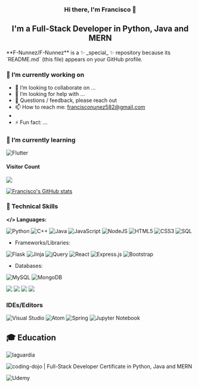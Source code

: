 <!--![BannerScreenshot 2022-12-06 164032](https://user-images.githubusercontent.com/110621165/206030675-7f3dd1ce-8f96-4242-8cf6-d24a731165c5.png)
<img src="https://user-images.githubusercontent.com/110621165/206030675-7f3dd1ce-8f96-4242-8cf6-d24a731165c5.png" alt="my banner">-->
<h3 align="center">
   Hi there, I'm Francisco 👋
</h3>
<h2 align="center">
   I'm a Full-Stack Developer in Python, Java and MERN 
</h2>
**F-Nunnez/F-Nunnez** is a ✨ _special_ ✨ repository because its `README.md` (this file) appears on your GitHub profile.


### 🔭 I’m currently working on
 
- 👯 I’m looking to collaborate on ...
- 🤔 I’m looking for help with ...
- 💬 Questions / feedback, please reach out
- 📫 How to reach me: francisconunez582@gmail.com
- 
- ⚡ Fun fact: ...
### 🌱 I’m currently learning

![Flutter](https://img.shields.io/badge/Flutter-%2302569B.svg?style=for-the-badge&logo=Flutter&logoColor=white)

<h4>Visitor Count</h4>

<img src="https://profile-counter.glitch.me/F-Nunnez/count.svg" />

[![Francisco's GitHub stats](https://github-readme-stats.vercel.app/api?username=F-Nunnez)](https://github.com/F-Nunnez/github-readme-stats)

### 💼 Technical Skills
**</> Languages:**

![Python](https://img.shields.io/badge/python-3670A0?style=for-the-badge&logo=python&logoColor=ffdd54)
![C++](https://img.shields.io/badge/c++-%2300599C.svg?style=for-the-badge&logo=c%2B%2B&logoColor=white)
![Java](https://img.shields.io/badge/java-%23ED8B00.svg?style=for-the-badge&logo=java&logoColor=white)
![JavaScript](https://img.shields.io/badge/javascript-%23323330.svg?style=for-the-badge&logo=javascript&logoColor=%23F7DF1E)
![NodeJS](https://img.shields.io/badge/node.js-6DA55F?style=for-the-badge&logo=node.js&logoColor=white)
![HTML5](https://img.shields.io/badge/html5-%23E34F26.svg?style=for-the-badge&logo=html5&logoColor=white)
![CSS3](https://img.shields.io/badge/css3-%231572B6.svg?style=for-the-badge&logo=css3&logoColor=white)
![SQL](https://user-images.githubusercontent.com/110621165/206093364-e0a9e92c-2de0-485d-8421-7cf65a78a9b0.png)

- Frameworks/Libraries:

![Flask](https://img.shields.io/badge/flask-%23000.svg?style=for-the-badge&logo=flask&logoColor=white)
![Jinja](https://img.shields.io/badge/jinja-white.svg?style=for-the-badge&logo=jinja&logoColor=black)
![jQuery](https://img.shields.io/badge/jquery-%230769AD.svg?style=for-the-badge&logo=jquery&logoColor=white)
![React](https://img.shields.io/badge/react-%2320232a.svg?style=for-the-badge&logo=react&logoColor=%2361DAFB)
![Express.js](https://img.shields.io/badge/express.js-%23404d59.svg?style=for-the-badge&logo=express&logoColor=%2361DAFB)
![Bootstrap](https://img.shields.io/badge/bootstrap-%23563D7C.svg?style=for-the-badge&logo=bootstrap&logoColor=white)


- Databases:

![MySQL](https://img.shields.io/badge/mysql-%2300f.svg?style=for-the-badge&logo=mysql&logoColor=white)
![MongoDB](https://img.shields.io/badge/MongoDB-%234ea94b.svg?style=for-the-badge&logo=mongodb&logoColor=white)

![](https://img.shields.io/badge/Tools-NPM-informational?style=flat&logo=NPM&color=CB3837)
![](https://img.shields.io/badge/Tools-Heroku-informational?style=flat&logo=Heroku&color=430098)
![](https://img.shields.io/badge/Tools-Git-informational?style=flat&logo=Git&color=F05032)
![](https://img.shields.io/badge/Tools-GitHub-informational?style=flat&logo=GitHub&color=181717)

### IDEs/Editors
![Visual Studio](https://img.shields.io/badge/Visual%20Studio-5C2D91.svg?style=for-the-badge&logo=visual-studio&logoColor=white)
![Atom](https://img.shields.io/badge/Atom-%2366595C.svg?style=for-the-badge&logo=atom&logoColor=white)
![Spring](https://img.shields.io/badge/spring-%236DB33F.svg?style=for-the-badge&logo=spring&logoColor=white)
![Jupyter Notebook](https://img.shields.io/badge/jupyter-%23FA0F00.svg?style=for-the-badge&logo=jupyter&logoColor=white)

## 🎓 Education
![laguardia](https://user-images.githubusercontent.com/110621165/206085847-0aec380e-ca9b-4ba4-ac37-13932515b735.png)

![coding-dojo](https://user-images.githubusercontent.com/110621165/206084000-2a50d121-e7aa-489f-bd69-e2c01e378a3e.png) | Full-Stack Developer Certificate in Python, Java and MERN

![Udemy](https://img.shields.io/badge/Udemy-A435F0?style=for-the-badge&logo=Udemy&logoColor=white)
